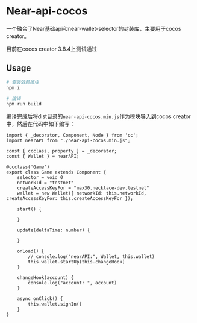 # Near-api-cocos

一个融合了Near基础api和near-wallet-selector的封装库，主要用于cocos creator。

目前在cocos creator 3.8.4上测试通过

## Usage
```bash
# 安装依赖模块
npm i

# 编译
npm run build
```

编译完成后将dist目录的```near-api-cocos.min.js```作为模块导入到cocos creator中，然后在代码中如下编写：
```
import { _decorator, Component, Node } from 'cc';
import nearAPI from "./near-api-cocos.min.js";

const { ccclass, property } = _decorator;
const { Wallet } = nearAPI;

@ccclass('Game')
export class Game extends Component {
    selector = void 0
    networkId = "testnet"
    createAccessKeyFor = "max30.necklace-dev.testnet"
    wallet = new Wallet({ networkId: this.networkId, createAccessKeyFor: this.createAccessKeyFor });

    start() {

    }

    update(deltaTime: number) {

    }

    onLoad() {
        // console.log("nearAPI:", Wallet, this.wallet)
        this.wallet.startUp(this.changeHook)
    }

    changeHook(account) {
        console.log("account: ", account)
    }

    async onClick() {
        this.wallet.signIn()
    }
}
```